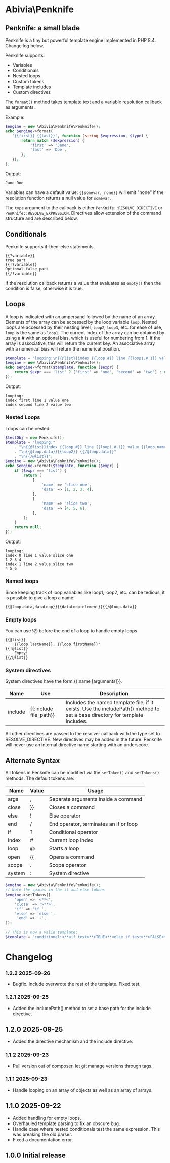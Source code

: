 # Abivia\Penknife

## Penknife: a small blade

Penknife is a tiny but powerful template engine implemented in PHP 8.4. Change log below.

Penknife supports:
* Variables
* Conditionals
* Nested loops
* Custom tokens
* Template includes
* Custom directives

The `format()` method takes template text and a variable resolution callback as arguments.

Example:

```php
$engine = new \Abivia\Penknife\Penknife();
echo $engine->format(
   '{{first}} {{last}}', function (string $expression, $type) {
       return match ($expression) {
           'first' => 'Jane',
           'last' => 'Doe',
       };
   });
);
```
Output:
```
Jane Doe
```

Variables can have a default value: `{{somevar, none}}` will emit "none"
if the resolution function returns a null value for `somevar`.

The `type` argument to the callback is either `PenKnife::RESOLVE_DIRECTIVE`
or `PenKnife::RESOLVE_EXPRESSION`. 
Directives allow extension of the command structure and are described below.



## Conditionals

Penknife supports if-then-else statements.

```
{{?variable}}
true part
{{!?variable}}
Optional false part
{{/?variable}}
```
If the resolution callback returns a value that evaluates as `empty()` then the condition is false,
otherwise it is true.

## Loops

A loop is indicated with an ampersand followed by the name of an array. 
Elements of the array can be accessed by the loop variable `loop`. 
Nested loops are accessed by their nesting level, `loop2`, `loop3`, etc.
for ease of use, `loop` is the same as `loop1`. 
The current index of the array can be obtained by using a # with an optional bias,
which is useful for numbering from 1.
If the array is associative, this will return the current key.
An associative array with a numerical bias will return the numerical position.

```php
$template = "looping:\n{{@list}}index {{loop.#}} line {{loop1.#.1}} value {{loop}}\n{{/@list}}";
$engine = new \Abivia\Penknife\Penknife();
echo $engine->format($template, function ($expr) {
    return $expr === 'list' ? ['first' => 'one', 'second' => 'two'] : null;
});
```

Output:
```
looping:
index first line 1 value one
index second line 2 value two
```

### Nested Loops

Loops can be nested:

```php
$testObj = new Penknife();
$template = "looping:"
    . "\n{{@list}}index {{loop.#}} line {{loop1.#.1}} value {{loop.name}}"
    . "\n{{@loop.data}}{{loop2}} {{/@loop.data}}"
    . "\n{{/@list}}";
$engine = new \Abivia\Penknife\Penknife();
echo $engine->format($template, function ($expr) {
    if ($expr === 'list') {
        return [
            [
                'name' => 'slice one',
                'data' => [1, 2, 3, 4],
            ],
            [
                'name' => 'slice two',
                'data' => [4, 5, 6],
            ],
        ];
    }
    return null;
});
```

Output:
```
looping:
index 0 line 1 value slice one
1 2 3 4 
index 1 line 2 value slice two
4 5 6 
```

### Named loops

Since keeping track of loop variables like loop1, loop2, etc. can be tedious,
it is possible to give a loop a name:

```
{{@loop.data,dataLoop}}{{dataLoop.element}}{{/@loop.data}}
```

### Empty loops

You can use !@ before the end of a loop to handle empty loops

```
{{@list}}
    {{loop.lastName}}, {{loop.firstName}}"
{{!@list}}
    Empty!
{{/@list}}

```

### System directives

System directives have the form {{:name [arguments]}}.

| Name    | Use                    | Description                                                                                                                           |
|---------|------------------------|---------------------------------------------------------------------------------------------------------------------------------------|
| include | {{:include file_path}} | Includes the named template file, if it exists. Use the includePath() method to set a base directory for template includes.           |

All other directives are passed to the resolver callback with the type set to RESOLVE_DIRECTIVE.
New directives may be added in the future. 
Penknife will never use an internal directive name starting with an underscore.

## Alternate Syntax

All tokens in Penknife can be modified via the `setToken()` and `setTokens()` methods.
The default tokens are:


|  Name | Value  | Usage |
|---|---|---|
|args|,| Separate arguments inside a command|
|close|}}|Closes a command|
|else|!|Else operator|
|end|/|End operator, terminates an if or loop|
|if|?|Conditional operator|
|index|#|Current loop index|
|loop|@|Starts a loop|
|open|{{|Opens a command|
|scope|.|Scope operator|
|system|:|System directive|

```php
$engine = new \Abivia\Penknife\Penknife();
// Note the spaces in the if and else tokens
$engine->setTokens([
    'open' => '<**<', 
    'close' => '>**>', 
    'if' => 'if ', 
    'else' => 'else ',
     'end' => '~',
]);

// This is now a valid template:
$template = "conditional:<**<if test>**>TRUE<**<else if test>**>FALSE<**<~if test>**>."

```

# Changelog

### 1.2.2 2025-09-26

* Bugfix. Include overwrote the rest of the template. Fixed test.

### 1.2.1 2025-09-25

* Added the includePath() method to set a base path for the include directive.

## 1.2.0 2025-09-25

* Added the directive mechanism and the include directive.

### 1.1.2 2025-09-23

* Pull version out of composer, let git manage versions through tags.

### 1.1.1 2025-09-23

* Handle looping on an array of objects as well as an array of arrays.

## 1.1.0 2025-09-22

* Added handling for empty loops.
* Overhauled template parsing to fix an obscure bug.
* Handle case where nested conditionals test the same expression. This was breaking the old parser.
* Fixed a documentation error.

## 1.0.0 Initial release
